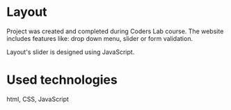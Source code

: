 # Layout

Project was created and completed during Coders Lab course.
The website includes features like: drop down menu, slider or form validation.

Layout's slider is designed using JavaScript.

# Used technologies
html, CSS, JavaScript
